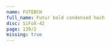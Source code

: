 ```yaml
---
name: FUTEBCH
full_name: Futur bold condensed hoch
disc: SiFoX-42
page: 139/2
missing: true
---
```

